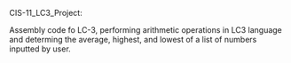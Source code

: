 CIS-11_LC3_Project:

Assembly code fo LC-3, performing arithmetic operations in LC3 language and determing the average, highest, and lowest of a list of numbers inputted by user.
